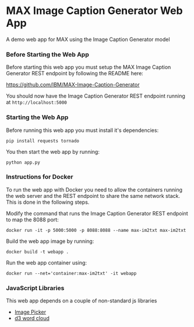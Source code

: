 # MAX Image Caption Generator Web App

A demo web app for MAX using the Image Caption Generator model

### Before Starting the Web App

Before starting this web app you must setup the MAX Image Caption Generator REST endpoint by following the README here:

https://github.com/IBM/MAX-Image-Caption-Generator

You should now have the Image Caption Generator REST endpoint running at `http://localhost:5000`

### Starting the Web App

Before running this web app you must install it's dependencies:

    pip install requests tornado

You then start the web app by running:

    python app.py

### Instructions for Docker

To run the web app with Docker you need to allow the containers running the web
server and the REST endpoint to share the same network stack. This is done in
the following steps.

Modify the command that runs the Image Caption Generator REST endpoint
to map the 8088 port:

    docker run -it -p 5000:5000 -p 8088:8088 --name max-im2txt max-im2txt


Build the web app image by running:

    docker build -t webapp .

Run the web app container using:

    docker run --net='container:max-im2txt' -it webapp


### JavaScript Libraries

This web app depends on a couple of non-standard js libraries

- [Image Picker](http://rvera.github.io/image-picker/)
- [d3 word cloud](https://github.com/jasondavies/d3-cloud)
